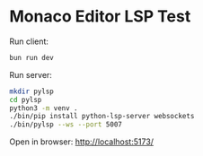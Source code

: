# Monaco Editor LSP Test

Run client:

```bash
bun run dev
```

Run server:

```bash
mkdir pylsp
cd pylsp 
python3 -m venv .
./bin/pip install python-lsp-server websockets
./bin/pylsp --ws --port 5007
```

Open in browser: <http://localhost:5173/>
